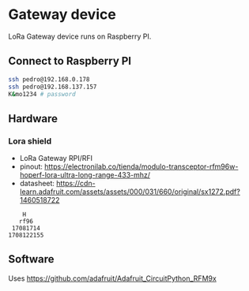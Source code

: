 # Gateway device

LoRa Gateway device runs on Raspberry PI.

## Connect to Raspberry PI

```sh
ssh pedro@192.168.0.178
ssh pedro@192.168.137.157
K&mo1234 # password
```

## Hardware

### Lora shield

- LoRa Gateway RPI/RFI
- pinout: https://electronilab.co/tienda/modulo-transceptor-rfm96w-hoperf-lora-ultra-long-range-433-mhz/
- datasheet: https://cdn-learn.adafruit.com/assets/assets/000/031/660/original/sx1272.pdf?1460518722


```
    H
   rf96
 17081714
1708122155
```



## Software

Uses https://github.com/adafruit/Adafruit_CircuitPython_RFM9x
